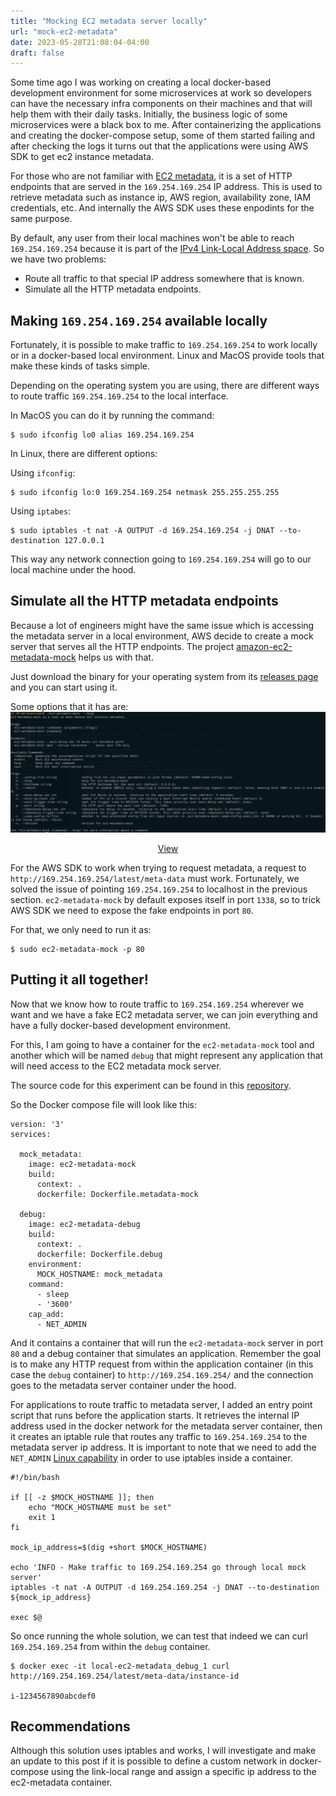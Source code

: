 ```yaml
---
title: "Mocking EC2 metadata server locally"
url: "mock-ec2-metadata"
date: 2023-05-28T21:08:04-04:00
draft: false
---
```


Some time ago I was working on creating a local docker-based development environment for some microservices at work so developers can have the necessary infra components on their machines and that will help them with their daily tasks. Initially, the business logic of some microservices were a black box to me. After containerizing the applications and creating the docker-compose setup, some of them started failing and after checking the logs it turns out that the applications were using AWS SDK to get ec2 instance metadata.

For those who are not familiar with [EC2 metadata](!https://docs.aws.amazon.com/AWSEC2/latest/UserGuide/instancedata-data-retrieval.html), it is a set of HTTP endpoints that are served in the `169.254.169.254` IP address. This is used to retrieve metadata such as instance ip, AWS region, availability zone, IAM credentials, etc. And internally the AWS SDK uses these enpodints for the same purpose.

By default, any user from their local machines won't be able to reach `169.254.169.254` because it is part of the [IPv4 Link-Local Address space](https://www.rfc-editor.org/rfc/rfc3927). So we have two problems:
- Route all traffic to that special IP address somewhere that is known.
- Simulate all the HTTP metadata endpoints.

## Making `169.254.169.254` available locally
Fortunately, it is possible to make traffic to `169.254.169.254` to work locally or in a docker-based local environment. Linux and MacOS provide tools that make these kinds of tasks simple.

Depending on the operating system you are using, there are different ways to route traffic `169.254.169.254` to the local interface.

In MacOS you can do it by running the command:
```
$ sudo ifconfig lo0 alias 169.254.169.254
```

In Linux, there are different options:

Using `ifconfig`:
```
$ sudo ifconfig lo:0 169.254.169.254 netmask 255.255.255.255
```

Using `iptabes`:
```
$ sudo iptables -t nat -A OUTPUT -d 169.254.169.254 -j DNAT --to-destination 127.0.0.1
```

This way any network connection going to `169.254.169.254` will go to our local machine under the hood.

## Simulate all the HTTP metadata endpoints
Because a lot of engineers might have the same issue which is accessing the metadata server in a local environment, AWS decide to create a mock server that serves all the HTTP endpoints. The project [amazon-ec2-metadata-mock](https://github.com/aws/amazon-ec2-metadata-mock) helps us with that.

Just download the binary for your operating system from its [releases page](https://github.com/aws/amazon-ec2-metadata-mock/releases) and you can start using it.

Some options that it has are:
![](/img/ec2-metadata-mock.png)
<center><a href="/img/ec2-metadata-mock.png" target="_blank">View</a></center>

For the AWS SDK to work when trying to request metadata, a request to `http://169.254.169.254/latest/meta-data` must work. Fortunately, we solved the issue of pointing `169.254.169.254` to localhost in the previous section. `ec2-metadata-mock` by default exposes itself in port `1338`, so to trick AWS SDK we need to expose the fake endpoints in port `80`.

For that, we only need to run it as:

```
$ sudo ec2-metadata-mock -p 80
```
## Putting it all together!
Now that we know how to route traffic to `169.254.169.254` wherever we want and we have a fake EC2 metadata server, we can join everything and have a fully docker-based development environment.

For this, I am going to have a container for the `ec2-metadata-mock` tool and another which will be named `debug` that might represent any application that will need access to the EC2 metadata mock server.

The source code for this experiment can be found in this [repository](https://github.com/donkeysharp/ec2-metadata-mock-environment).

So the Docker compose file will look like this:

```
version: '3'
services:

  mock_metadata:
    image: ec2-metadata-mock
    build:
      context: .
      dockerfile: Dockerfile.metadata-mock

  debug:
    image: ec2-metadata-debug
    build:
      context: .
      dockerfile: Dockerfile.debug
    environment:
      MOCK_HOSTNAME: mock_metadata
    command:
      - sleep
      - '3600'
    cap_add:
      - NET_ADMIN
```

And it contains a container that will run the `ec2-metadata-mock` server in port `80` and a debug container that simulates an application. Remember the goal is to make any HTTP request from within the application container (in this case the `debug` container) to `http://169.254.169.254/` and the connection goes to the metadata server container under the hood.

For applications to route traffic to metadata server, I added an entry point script that runs before the application starts. It retrieves the internal IP address used in the docker network for the metadata server container, then it creates an iptable rule that routes any traffic to `169.254.169.254` to the metadata server ip address. It is important to note that we need to add the `NET_ADMIN` [Linux capability](https://man7.org/linux/man-pages/man7/capabilities.7.html) in order to use iptables inside a container.

```
#!/bin/bash

if [[ -z $MOCK_HOSTNAME ]]; then
    echo "MOCK_HOSTNAME must be set"
    exit 1
fi

mock_ip_address=$(dig +short $MOCK_HOSTNAME)

echo 'INFO - Make traffic to 169.254.169.254 go through local mock server'
iptables -t nat -A OUTPUT -d 169.254.169.254 -j DNAT --to-destination ${mock_ip_address}

exec $@
```

So once running the whole solution, we can test that indeed we can curl `169.254.169.254` from within the `debug` container.

```
$ docker exec -it local-ec2-metadata_debug_1 curl http://169.254.169.254/latest/meta-data/instance-id

i-1234567890abcdef0
```

## Recommendations
Although this solution uses iptables and works, I will investigate and make an update to this post if it is possible to define a custom network in docker-compose using the link-local range and assign a specific ip address to the ec2-metadata container.
